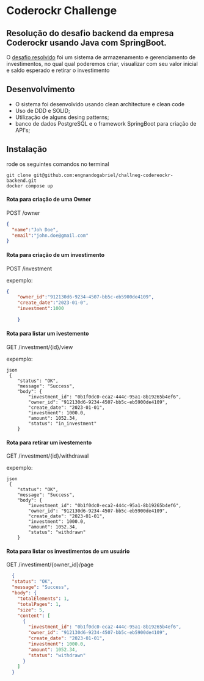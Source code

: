 # Coderockr Challenge

## Resolução do desafio backend da empresa Coderockr usando Java com SpringBoot.
O [desafio resolvido](https://github.com/engnandogabriel/challneg-codereockr-backend) foi um sistema de armazenamento e gerenciamento de investimentos, 
no qual qual poderemos criar, visualizar com seu valor inicial e saldo esperado e retirar o investimento


## Desenvolvimento
* O sistema foi desenvolvido usando clean architecture e clean code
* Uso de DDD e SOLID;
* Utilização de alguns desing patterns;
* banco de dados PostgreSQL e o framework SpringBoot para criação de API's;

## Instalação

rode os seguintes comandos no terminal
```
git clone git@github.com:engnandogabriel/challneg-codereockr-backend.git
docker compose up
```

#### Rota para criação de uma Owner
POST /owner

```json
{
  "name":"Joh Doe",
  "email":"john.doe@gmail.com"
}
```

#### Rota para criação de um investimento   
POST /investment

expemplo:
```json
{
    "owner_id":"912130d6-9234-4507-bb5c-eb5900de4109",
    "create_date":"2023-01-0",
    "investment":1000
 
    }
```
#### Rota para listar um ivestemento
GET /investment/{id}/view

expemplo:
```
json
 {
    "status": "OK",
    "message": "Success",
    "body": {
        "investment_id": "0b1f0dc0-eca2-444c-95a1-8b19265b4ef6",
        "owner_id": "912130d6-9234-4507-bb5c-eb5900de4109",
        "create_date": "2023-01-01",
        "investment": 1000.0,
        "amount": 1052.34,
        "status": "in_investment"
    }

```
#### Rota para retirar um ivestemento
GET /investment/{id}/withdrawal

expemplo:
```
json
 {
    "status": "OK",
    "message": "Success",
    "body": {
        "investment_id": "0b1f0dc0-eca2-444c-95a1-8b19265b4ef6",
        "owner_id": "912130d6-9234-4507-bb5c-eb5900de4109",
        "create_date": "2023-01-01",
        "investment": 1000.0,
        "amount": 1052.34,
        "status": "withdrawn"
    }

```

#### Rota para listar os investimentos de um usuário
GET /investiment/{owner_id}/page
```json
  {
  "status": "OK",
  "message": "Success",
  "body": {
    "totalElements": 1,
    "totalPages": 1,
    "size": 5,
    "content": [
      {
        "investment_id": "0b1f0dc0-eca2-444c-95a1-8b19265b4ef6",
        "owner_id": "912130d6-9234-4507-bb5c-eb5900de4109",
        "create_date": "2023-01-01",
        "investment": 1000.0,
        "amount": 1052.34,
        "status": "withdrawn"
      }
    ]
  }
```
